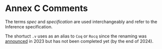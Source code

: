 # Annex C Comments

The terms _spec_ and _specification_ are used interchangeably and refer to the Inference specification.

The shortuct `.v` uses as an alias to `Coq` or `Rocq` since the renaming was [announced](https://github.com/coq/ceps/blob/coq-roadmap/text/069-coq-roadmap.md#change-of-name-coq---the-rocq-prover) in 2023 but has not been completed yet (by the end of 2024).
